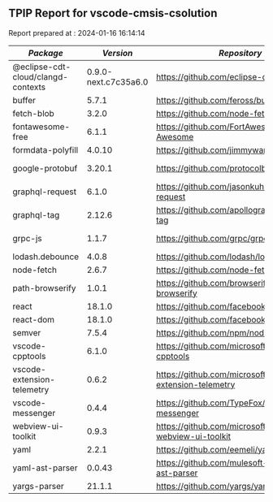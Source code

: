 ## TPIP Report for vscode-cmsis-csolution

Report prepared at : 2024-01-16 16:14:14

| *Package* | *Version* | *Repository* | *License* |
|---|---|---|---|
|@eclipse-cdt-cloud/clangd-contexts|0.9.0-next.c7c35a6.0|https://github.com/eclipse-cdt-cloud|[EPL-2.0](https://github.com/eclipse-cdt-cloud/clangd-contexts/blob/main/LICENSE)|
|buffer|5.7.1|https://github.com/feross/buffer|[MIT](https://github.com/feross/buffer/blob/master/LICENSE)|
|fetch-blob|3.2.0|https://github.com/node-fetch/fetch-blob|[MIT](https://github.com/node-fetch/fetch-blob/blob/main/LICENSE)|
|fontawesome-free|6.1.1|https://github.com/FortAwesome/Font-Awesome|[MIT](https://github.com/FortAwesome/Font-Awesome/blob/6.x/LICENSE.txt)|
|formdata-polyfill|4.0.10|https://github.com/jimmywarting/FormData|[MIT](https://github.com/jimmywarting/FormData/blob/master/LICENSE)|
|google-protobuf|3.20.1|https://github.com/protocolbuffers/protobuf|[BSD-3-Clause](https://github.com/protocolbuffers/protobuf/blob/main/LICENSE)|
|graphql-request|6.1.0|https://github.com/jasonkuhrt/graphql-request|[MIT](https://github.com/jasonkuhrt/graphql-request/blob/main/LICENSE)|
|graphql-tag|2.12.6|https://github.com/apollographql/graphql-tag|[MIT](https://github.com/apollographql/graphql-tag/blob/main/LICENSE)|
|grpc-js|1.1.7|https://github.com/grpc/grpc-node|[Apache-2.0](https://github.com/grpc/grpc-node/blob/master/LICENSE)|
|lodash.debounce|4.0.8|https://github.com/lodash/lodash|[MIT](https://github.com/lodash/lodash/blob/master/LICENSE)|
|node-fetch|2.6.7|https://github.com/node-fetch/node-fetch|[MIT](https://github.com/node-fetch/node-fetch/blob/master/LICENSE.md)|
|path-browserify|1.0.1|https://github.com/browserify/path-browserify|[MIT](https://github.com/browserify/path-browserify/blob/master/LICENSE)|
|react|18.1.0|https://github.com/facebook/react|[MIT](https://github.com/facebook/react/blob/main/LICENSE)|
|react-dom|18.1.0|https://github.com/facebook/react|[MIT](https://github.com/facebook/react/blob/main/LICENSE)|
|semver|7.5.4|https://github.com/npm/node-semver|[ISC](https://github.com/npm/node-semver/blob/36cd334708ec1f85a71445622fb1864bceee0f4e/LICENSE)|
|vscode-cpptools|6.1.0|https://github.com/microsoft/vscode-cpptools|[MIT](https://github.com/microsoft/vscode-cpptools/blob/main/LICENSE.md)|
|vscode-extension-telemetry|0.6.2|https://github.com/microsoft/vscode-extension-telemetry|[MIT](https://github.com/microsoft/vscode-extension-telemetry/blob/main/LICENSE)|
|vscode-messenger|0.4.4|https://github.com/TypeFox/vscode-messenger|[MIT](https://github.com/TypeFox/vscode-messenger/blob/v0.4.4/LICENSE)|
|webview-ui-toolkit|0.9.3|https://github.com/microsoft/vscode-webview-ui-toolkit|[MIT](https://github.com/microsoft/vscode-webview-ui-toolkit/blob/main/LICENSE)|
|yaml|2.2.1|https://github.com/eemeli/yaml|[ISC](https://github.com/eemeli/yaml/blob/main/LICENSE)|
|yaml-ast-parser|0.0.43|https://github.com/mulesoft-labs/yaml-ast-parser|[Apache-2.0](https://github.com/mulesoft-labs/yaml-ast-parser/blob/master/license.txt)|
|yargs-parser|21.1.1|https://github.com/yargs/yargs-parser|[ISC](https://github.com/yargs/yargs-parser/blob/main/LICENSE.txt)|

